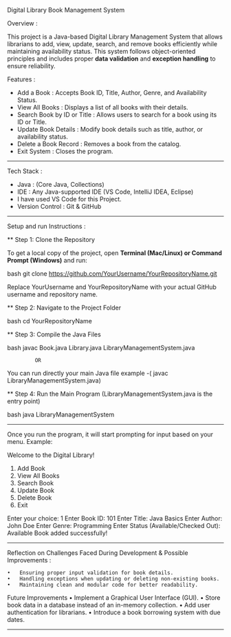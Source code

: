 Digital Library Book Management System

Overview :

This project is a Java-based Digital Library Management System that allows librarians to add, view, update, search, and remove books efficiently while maintaining availability status.
This system follows object-oriented principles and includes proper **data validation** and **exception handling** to ensure reliability.

Features :

- Add a Book : Accepts Book ID, Title, Author, Genre, and Availability Status.
- View All Books : Displays a list of all books with their details.
- Search Book by ID or Title : Allows users to search for a book using its ID or Title.
- Update Book Details : Modify book details such as title, author, or availability status.
- Delete a Book Record : Removes a book from the catalog.
- Exit System : Closes the program.

*****

Tech Stack :
- Java : (Core Java, Collections)
- IDE : Any Java-supported IDE (VS Code, IntelliJ IDEA, Eclipse)
- I have used VS Code for this Project.
- Version Control : Git & GitHub


*****


Setup and run Instructions :

** Step 1: Clone the Repository 

To get a local copy of the project, open **Terminal (Mac/Linux) or Command Prompt (Windows)** and run:

bash
git clone https://github.com/YourUsername/YourRepositoryName.git

Replace YourUsername and YourRepositoryName with your actual GitHub username and repository name.


** Step 2: Navigate to the Project Folder

bash
cd YourRepositoryName


** Step 3: Compile the Java Files

bash
javac Book.java Library.java LibraryManagementSystem.java

             OR

You can run directly your main Java file example -( javac LibraryManagementSystem.java)


** Step 4: Run the Main Program (LibraryManagementSystem.java is the entry point)

bash
java LibraryManagementSystem


*****


Once you run the program, it will start prompting for input based on your menu. Example:

Welcome to the Digital Library!
1. Add Book
2. View All Books
3. Search Book
4. Update Book
5. Delete Book
6. Exit

Enter your choice: 1
Enter Book ID: 101
Enter Title: Java Basics
Enter Author: John Doe
Enter Genre: Programming
Enter Status (Available/Checked Out): Available
Book added successfully!


******


Reflection on Challenges Faced During Development & Possible Improvements :

	•	Ensuring proper input validation for book details.
	•	Handling exceptions when updating or deleting non-existing books.
	•	Maintaining clean and modular code for better readability.

Future Improvements
	•	Implement a Graphical User Interface (GUI).
	•	Store book data in a database instead of an in-memory collection.
	•	Add user authentication for librarians.
	•	Introduce a book borrowing system with due dates.


******



             
